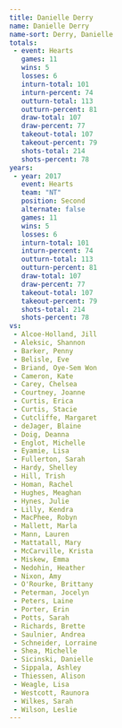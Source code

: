 ```yaml
---
title: Danielle Derry
name: Danielle Derry
name-sort: Derry, Danielle
totals:
 - event: Hearts
   games: 11
   wins: 5
   losses: 6
   inturn-total: 101
   inturn-percent: 74
   outturn-total: 113
   outturn-percent: 81
   draw-total: 107
   draw-percent: 77
   takeout-total: 107
   takeout-percent: 79
   shots-total: 214
   shots-percent: 78
years:
 - year: 2017
   event: Hearts
   team: "NT"
   position: Second
   alternate: false
   games: 11
   wins: 5
   losses: 6
   inturn-total: 101
   inturn-percent: 74
   outturn-total: 113
   outturn-percent: 81
   draw-total: 107
   draw-percent: 77
   takeout-total: 107
   takeout-percent: 79
   shots-total: 214
   shots-percent: 78
vs:
 - Alcoe-Holland, Jill
 - Aleksic, Shannon
 - Barker, Penny
 - Belisle, Eve
 - Briand, Oye-Sem Won
 - Cameron, Kate
 - Carey, Chelsea
 - Courtney, Joanne
 - Curtis, Erica
 - Curtis, Stacie
 - Cutcliffe, Margaret
 - deJager, Blaine
 - Doig, Deanna
 - Englot, Michelle
 - Eyamie, Lisa
 - Fullerton, Sarah
 - Hardy, Shelley
 - Hill, Trish
 - Homan, Rachel
 - Hughes, Meaghan
 - Hynes, Julie
 - Lilly, Kendra
 - MacPhee, Robyn
 - Mallett, Marla
 - Mann, Lauren
 - Mattatall, Mary
 - McCarville, Krista
 - Miskew, Emma
 - Nedohin, Heather
 - Nixon, Amy
 - O'Rourke, Brittany
 - Peterman, Jocelyn
 - Peters, Laine
 - Porter, Erin
 - Potts, Sarah
 - Richards, Brette
 - Saulnier, Andrea
 - Schneider, Lorraine
 - Shea, Michelle
 - Sicinski, Danielle
 - Sippala, Ashley
 - Thiessen, Alison
 - Weagle, Lisa
 - Westcott, Raunora
 - Wilkes, Sarah
 - Wilson, Leslie
---
```

